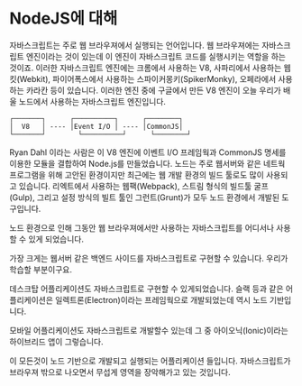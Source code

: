 NodeJS에 대해
===========

자바스크립트는 주로 웹 브라우져에서 실행되는 언어입니다. 웹 브라우져에는 자바스크립트 엔진이라는 것이 있는데 이 엔진이 자바스크립트 코드를 실행시키는 역할을 하는 것이죠. 이러한 자바스크립트 엔진에는 크롬에서 사용하는 V8, 사파리에서 사용하는 웹킷(Webkit), 파이어폭스에서 사용하는 스파이커몽키(SpikerMonky), 오페라에서 사용하는 카라칸 등이 있습니다. 이러한 엔진 중에 구글에서 만든 V8 엔진이 오늘 우리가 배울 노드에서 사용하는 자바스크립트 엔진입니다.

```
┌───────┐      ┌──────────┐      ┌────────┐
│  V8   │ ---- │Event I/O │ ---- │CommonJS│
└───────┘	     └──────────┘      └────────┘
```

Ryan Dahl 이라는 사람은 이 V8 엔진에 이벤트 I/O 프레임웍과 CommonJS 명세를 이용한 모듈을 결합하여 Node.js를 만들었습니다. 노드는 주로 웹서버와 같은 네트웍 프로그램을 위해 고안된 환경이지만 최근에는 웹 개발 환경의 빌드 툴로도 많이 사용되고 있습니다. 리엑트에서 사용하는 웹팩(Webpack), 스트림 형식의 빌드툴 굴프(Gulp), 그리고 설정 방식의 빌트 툴인 그런트(Grunt)가 모두 노드 환경에서 개발된 도구입니다.

노드 환경으로 인해 그동안 웹 브라우져에서만 사용하는 자바스크립트를 어디서나 사용할 수 있게 되었습니다.

가장 크게는 웹서버 같은 백엔드 사이드를 자바스크립트로 구현할 수 있습니다. 우리가 학습할 부분이구요.

데스크탑 어플리케이션도 자바스크립트로 구현할 수 있게되었습니다. 슬랙 등과 같은 어플리케이션은 일렉트론(Electron)이라는 프레임웍으로 개발되었는데 역시 노드 기반입니다.

모바일 어플리케이션도 자바스크립트로 개발할수 있는데 그 중 아이오닉(Ionic)이라는 하이브리드 앱이 그렇습니다.

이 모든것이 노드 기반으로 개발되고 실행되는 어플리케이션 들입니다. 자바스크립트가 브라우져 밖으로 나오면서 무섭게 영역을 장악해가고 있는 것입니다.
